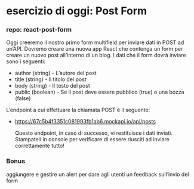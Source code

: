 # esercizio di oggi: Post Form

### repo: react-post-form

Oggi creeremo il nostro primo form multifield per inviare dati in POST ad un’API.
Dovremo creare una nuova app React che contenga un form per creare un nuovo post all’interno di un blog.
I dati che il form dovrà inviare sono i seguenti:

- author (string) - L’autore del post
- title (string) - Il titolo del post
- body (string) - Il testo del post
- public (boolean) - Se il post deve essere pubblico (true) o una bozza (false)

L’endpoint a cui effettuare la chiamata POST è il seguente:

- https://67c5b4f3351c081993fb1ab6.mockapi.io/api/posts

  Questo endpoint, in caso di successo, vi restituisce i dati inviati. Stampateli in console per verificare di essere riusciti ad inviare correttamente tutto!

### Bonus

aggiungere e gestire un alert per dare agli utenti un feedback sull’invio del form

